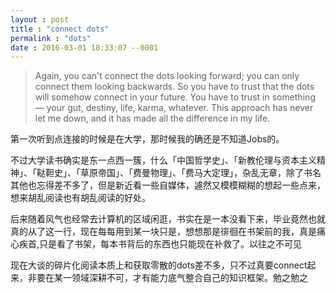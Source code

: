 ```yaml
---
layout : post
title : "connect dots"
permalink : "dots"
date : 2016-03-01 18:33:07 --0001
---
```


>Again, you can't connect the dots looking forward; you can only connect them looking backwards. So you have to trust that the dots will somehow connect in 
your future. You have to trust in something — your gut, destiny, life, karma, whatever. This approach has never let me down, and it has made all the difference in my life. 

第一次听到点连接的时候是在大学，那时候我的确还是不知道Jobs的。

不过大学读书确实是东一点西一簇，什么「中国哲学史」、「新教伦理与资本主义精神」、「鞑靼史」、「草原帝国」、「费曼物理」、「费马大定理」，杂乱无章，除了书名其他也忘得差不多了，但是新近看一些自媒体，遽然又模模糊糊的想起一些点来，想来胡乱阅读也有胡乱阅读的好处。

后来随着风气也经常去计算机的区域闲逛，书实在是一本没看下来，毕业竟然也就真的从了这一行，现在每每用到某一块只是，想想那是徘徊在书架前的我，真是痛心疾首,只是看了书架，每本书背后的东西也只能现在补救了。以往之不可见

现在大谈的碎片化阅读本质上和获取零散的dots差不多，只不过真要connect起来，非要在某一领域深耕不可，才有能力底气整合自己的知识框架。勉之勉之